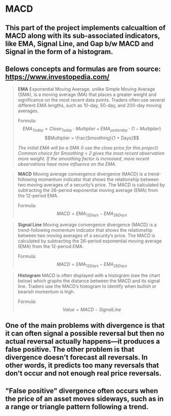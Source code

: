 # MACD
## This part of the project implements calcualtion of MACD along with its sub-associated indicators, like EMA, Signal Line, and Gap b/w MACD and Signal in the form of a histogram.
## Belows concepts and formulas are from source: https://www.investopedia.com/

> **EMA**
> Exponential Moving Average, unlike Simple Moving Average (SMA), is a moving average (MA) that places a greater weight and significance on the most recent data points. Traders often use several different EMA lengths, such as 10-day, 50-day, and 200-day moving averages.
> 
> Formula:
> $$EMA_{Today} = Close_{Today} \cdot Multiplier + EMA_{yesterday} \cdot (1-Multiplier)$$
> $$Multiplier = \frac{Smoothing}{1 + Days}$$
>
> *The initial EMA will be a SMA (I use the close price for this project)*
> *Common choice for Smoothing = 2 gives the most recent observation more weight.*
> *If the smoothing factor is increased, more recent observations have more influence on the EMA.*

> **MACD**
> Moving average convergence divergence (MACD) is a trend-following momentum indicator that shows the relationship between two moving averages of a security’s price. The MACD is calculated by subtracting the 26-period exponential moving average (EMA) from the 12-period EMA.
> 
> Formula:
> $$MACD = EMA_{12Days} - EMA_{26Days}$$

> **Signal Line**
> Moving average convergence divergence (MACD) is a trend-following momentum indicator that shows the relationship between two moving averages of a security’s price. The MACD is calculated by subtracting the 26-period exponential moving average (EMA) from the 12-period EMA.
> 
> Formula:
> $$MACD = EMA_{12Days} - EMA_{26Days}$$

> **Histogram**
> MACD is often displayed with a histogram (see the chart below) which graphs the distance between the MACD and its signal line.
> Traders use the MACD’s histogram to identify when bullish or bearish momentum is high.
> 
> Formula:
> $$Value = MACD - SignalLine$$

## One of the main problems with divergence is that it can often signal a possible reversal but then no actual reversal actually happens—it produces a false positive. The other problem is that divergence doesn't forecast all reversals. In other words, it predicts too many reversals that don't occur and not enough real price reversals.
## "False positive" divergence often occurs when the price of an asset moves sideways, such as in a range or triangle pattern following a trend.